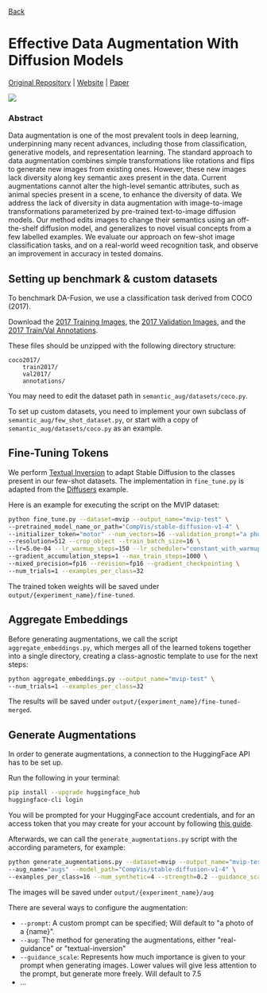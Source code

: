 [Back](https://github.com/PaulToast/Bachelorarbeit-Synthetische-Daten)
# Effective Data Augmentation With Diffusion Models

[Original Repository](https://github.com/brandontrabucco/da-fusion) | [Website](btrabuc.co/da-fusion) | [Paper](https://openreview.net/forum?id=ZWzUA9zeAg)

![](images/examples-diagram.png)

### Abstract

Data augmentation is one of the most prevalent tools in deep learning, underpinning many recent advances, including those from classification, generative models, and representation learning. The standard approach to data augmentation combines simple transformations like rotations and flips to generate new images from existing ones. However, these new images lack diversity along key semantic axes present in the data. Current augmentations cannot alter the high-level semantic attributes, such as animal species present in a scene, to enhance the diversity of data. We address the lack of diversity in data augmentation with image-to-image transformations parameterized by pre-trained text-to-image diffusion models. Our method edits images to change their semantics using an off-the-shelf diffusion model, and generalizes to novel visual concepts from a few labelled examples. We evaluate our approach on few-shot image classification tasks, and on a real-world weed recognition task, and observe an improvement in accuracy in tested domains.

## Setting up benchmark & custom datasets

To benchmark DA-Fusion, we use a classification task derived from COCO (2017).

Download the [2017 Training Images](http://images.cocodataset.org/zips/train2017.zip), the [2017 Validation Images](http://images.cocodataset.org/zips/val2017.zip), and the [2017 Train/Val Annotations](http://images.cocodataset.org/annotations/annotations_trainval2017.zip).

These files should be unzipped with the following directory structure:

```
coco2017/
    train2017/
    val2017/
    annotations/
```

You may need to edit the dataset path in `semantic_aug/datasets/coco.py`.

To set up custom datasets, you need to implement your own subclass of `semantic_aug/few_shot_dataset.py`, or start with a copy of `semantic_aug/datasets/coco.py` as an example.

## Fine-Tuning Tokens

We perform [Textual Inversion](https://arxiv.org/abs/2208.01618) to adapt Stable Diffusion to the classes present in our few-shot datasets. The implementation in `fine_tune.py` is adapted from the [Diffusers](https://github.com/huggingface/diffusers/blob/main/examples/textual_inversion/textual_inversion.py) example.

Here is an example for executing the script on the MVIP dataset:

```bash
python fine_tune.py --dataset=mvip --output_name="mvip-test" \
--pretrained_model_name_or_path="CompVis/stable-diffusion-v1-4" \
--initializer_token="motor" --num_vectors=16 --validation_prompt="a photo of a {}" \
--resolution=512 --crop_object --train_batch_size=16 \
--lr=5.0e-04 --lr_warmup_steps=150 --lr_scheduler="constant_with_warmup" \
--gradient_accumulation_steps=1 --max_train_steps=1000 \
--mixed_precision=fp16 --revision=fp16 --gradient_checkpointing \
--num_trials=1 --examples_per_class=32
```

The trained token weights will be saved under `output/{experiment_name}/fine-tuned`.

## Aggregate Embeddings

Before generating augmentations, we call the script `aggregate_embeddings.py`, which merges all of the learned tokens together into a single directory, creating a class-agnostic template to use for the next steps:

```bash
python aggregate_embeddings.py --output_name="mvip-test" \
--num_trials=1 --examples_per_class=32
```

The results will be saved under `output/{experiment_name}/fine-tuned-merged`.

## Generate Augmentations

In order to generate augmentations, a connection to the HuggingFace API has to be set up.

Run the following in your terminal:

```bash
pip install --upgrade huggingface_hub
huggingface-cli login
```

You will be prompted for your HuggingFace account credentials, and for an access token that you may create for your account by following [this guide](https://huggingface.co/docs/huggingface_hub/quick-start#login).

Afterwards, we can call the `generate_augmentations.py` script with the according parameters, for example:

```bash
python generate_augmentations.py --dataset=mvip --output_name="mvip-test" \
--aug_name="augs" --model_path="CompVis/stable-diffusion-v1-4" \
--examples_per_class=16 --num_synthetic=4 --strength=0.2 --guidance_scale=15
```

The images will be saved under `output/{experiment_name}/aug`

There are several ways to configure the augmentation:

- `--prompt`: A custom prompt can be specified; Will default to "a photo of a {name}".
- `--aug`: The method for generating the augmentations, either "real-guidance" or "textual-inversion"
- `--guidance_scale`: Represents how much importance is given to your prompt when generating images. Lower values will give less attention to the prompt, but generate more freely. Will default to 7.5
- ...